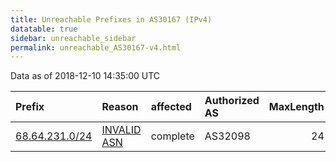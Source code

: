 ```yaml
---
title: Unreachable Prefixes in AS30167 (IPv4)
datatable: true
sidebar: unreachable_sidebar
permalink: unreachable_AS30167-v4.html
---
```


Data as of 2018-12-10 14:35:00 UTC


<div class="datatable-begin"></div>

| Prefix                                                 | Reason                                                                                                | affected   | Authorized AS   |   MaxLength | Anchor                           |   unreachable /24s |
|:-------------------------------------------------------|:------------------------------------------------------------------------------------------------------|:-----------|:----------------|------------:|:---------------------------------|-------------------:|
| [68.64.231.0/24](https://stat.ripe.net/68.64.231.0/24) | [INVALID ASN](https://rpki-validator.ripe.net/announcement-preview?asn=AS30167&prefix=68.64.231.0/24) | complete   | AS32098         |          24 | [ARIN](unreachable_ARIN-v4.html) |                  1 |

<div class="datatable-end"></div>